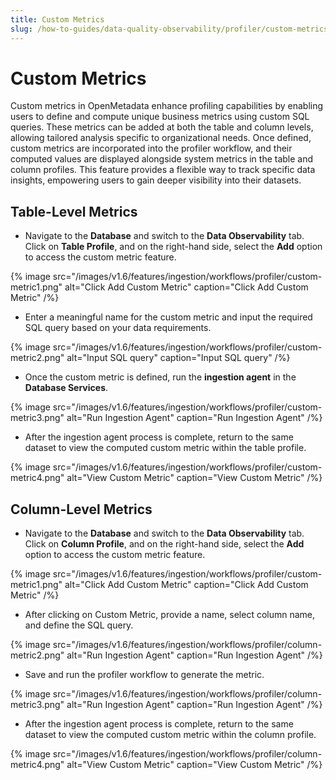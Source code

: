 ```yaml
---
title: Custom Metrics
slug: /how-to-guides/data-quality-observability/profiler/custom-metrics
---
```


# Custom Metrics
Custom metrics in OpenMetadata enhance profiling capabilities by enabling users to define and compute unique business metrics using custom SQL queries. These metrics can be added at both the table and column levels, allowing tailored analysis specific to organizational needs. Once defined, custom metrics are incorporated into the profiler workflow, and their computed values are displayed alongside system metrics in the table and column profiles. This feature provides a flexible way to track specific data insights, empowering users to gain deeper visibility into their datasets.

## Table-Level Metrics

- Navigate to the **Database** and switch to the **Data Observability** tab. Click on **Table Profile**, and on the right-hand side, select the **Add** option to access the custom metric feature.

{% image
  src="/images/v1.6/features/ingestion/workflows/profiler/custom-metric1.png"
  alt="Click Add Custom Metric"
  caption="Click Add Custom Metric"
 /%}

- Enter a meaningful name for the custom metric and input the required SQL query based on your data requirements.

{% image
  src="/images/v1.6/features/ingestion/workflows/profiler/custom-metric2.png"
  alt="Input SQL query"
  caption="Input SQL query"
 /%}

- Once the custom metric is defined, run the **ingestion agent** in the **Database Services**.

{% image
  src="/images/v1.6/features/ingestion/workflows/profiler/custom-metric3.png"
  alt="Run Ingestion Agent"
  caption="Run Ingestion Agent"
 /%}

- After the ingestion agent process is complete, return to the same dataset to view the computed custom metric within the table profile.

{% image
  src="/images/v1.6/features/ingestion/workflows/profiler/custom-metric4.png"
  alt="View Custom Metric"
  caption="View Custom Metric"
 /%}

## Column-Level Metrics

- Navigate to the **Database** and switch to the **Data Observability** tab. Click on **Column Profile**, and on the right-hand side, select the **Add** option to access the custom metric feature.

{% image
  src="/images/v1.6/features/ingestion/workflows/profiler/custom-metric1.png"
  alt="Click Add Custom Metric"
  caption="Click Add Custom Metric"
 /%}

- After clicking on Custom Metric, provide a name, select column name, and define the SQL query.

{% image
  src="/images/v1.6/features/ingestion/workflows/profiler/column-metric2.png"
  alt="Run Ingestion Agent"
  caption="Run Ingestion Agent"
 /%}

- Save and run the profiler workflow to generate the metric.

{% image
  src="/images/v1.6/features/ingestion/workflows/profiler/column-metric3.png"
  alt="Run Ingestion Agent"
  caption="Run Ingestion Agent"
 /%}

- After the ingestion agent process is complete, return to the same dataset to view the computed custom metric within the column profile.

{% image
  src="/images/v1.6/features/ingestion/workflows/profiler/column-metric4.png"
  alt="View Custom Metric"
  caption="View Custom Metric"
 /%}
